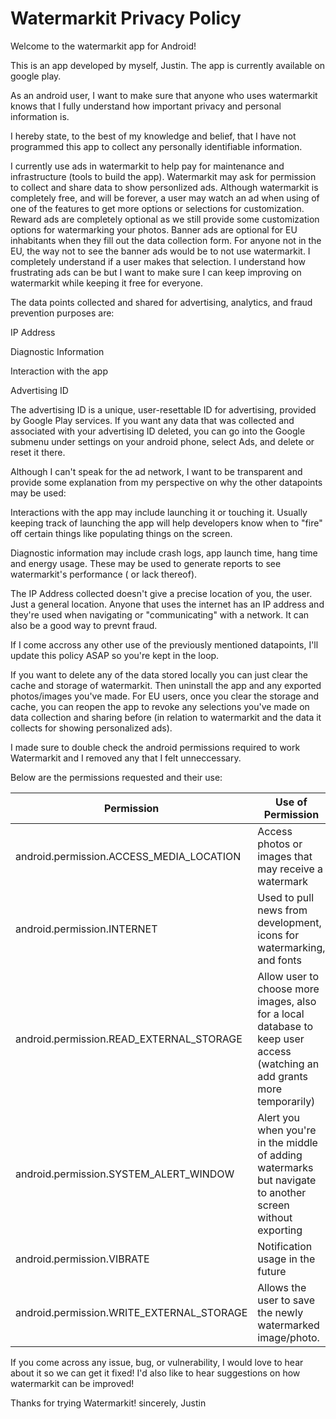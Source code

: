 # Watermarkit Privacy Policy

Welcome to the watermarkit app for Android!

This is an app developed by myself, Justin. The app is currently available on google play.

As an android user, I want to make sure that anyone who uses watermarkit knows that I fully understand how important privacy and personal information is.

I hereby state, to the best of my knowledge and belief, that I have not programmed this app to collect any personally identifiable information.

I currently use ads in watermarkit to help pay for maintenance and infrastructure (tools to build the app).  Watermarkit may ask for permission to collect and share data to show personlized ads.  Although watermarkit is completely free, and will be forever, a user may watch an ad when using of one of the features to get more options or selections for customization.  Reward ads are completely optional as we still provide some customization options for watermarking your photos.  Banner ads are optional for EU inhabitants when they fill out the data collection form.  For anyone not in the EU, the way not to see the banner ads would be to not use watermarkit.  I completely understand if a user makes that selection.  I understand how frustrating ads can be but I want to make sure I can keep improving on watermarkit while keeping it free for everyone.

The data points collected and shared for advertising, analytics, and fraud prevention purposes are:

IP Address

Diagnostic Information

Interaction with the app

Advertising ID

The advertising ID is a unique, user-resettable ID for advertising, provided by Google Play services.  If you want any data that was collected and associated with your advertising ID deleted, you can go into the Google submenu under settings on your android phone, select Ads, and delete or reset it there.

Although I can't speak for the ad network, I want to be transparent and provide some explanation from my perspective on why the other datapoints may be used:

Interactions with the app may include launching it or touching it.  Usually keeping track of launching the app will help developers know when to "fire" off certain things like populating things on the screen.

Diagnostic information may include crash logs, app launch time, hang time and energy usage.  These may be used to generate reports to see watermarkit's performance ( or lack thereof).

The IP Address collected doesn't give a precise location of you, the user.  Just a general location.  Anyone that uses the internet has an IP address and they're used when navigating or "communicating" with a network.  It can also be a good way to prevnt fraud.

If I come accross any other use of the previously mentioned datapoints, I'll update this policy ASAP so you're kept in the loop.

If you want to delete any of the data stored locally you can just clear the cache and storage of watermarkit.  Then uninstall the app and any exported photos/images you've made.  For EU users, once you clear the storage and cache, you can reopen the app to revoke any selections you've made on data collection and sharing before (in relation to watermarkit and the data it collects for showing personalized ads).

I made sure to double check the android permissions required to work Watermarkit and I removed any that I felt unneccessary.

Below are the permissions requested and their use:

|Permission                             | Use of Permission|
|---------------------------------------|----------------|
|android.permission.ACCESS_MEDIA_LOCATION |Access photos or images that may receive a watermark                                                                     |
|android.permission.INTERNET              |Used to pull news from development, icons for watermarking, and fonts                                                    |
|android.permission.READ_EXTERNAL_STORAGE |Allow user to choose more images, also for a local database to keep user access (watching an add grants more temporarily)|
|android.permission.SYSTEM_ALERT_WINDOW   |Alert you when you're in the middle of adding watermarks but navigate to another screen without exporting                |
|android.permission.VIBRATE               |Notification usage in the future                                                                                         |
|android.permission.WRITE_EXTERNAL_STORAGE|Allows the user to save the newly watermarked image/photo.                                                               |

If you come across any issue, bug, or vulnerability, I would love to hear about it so we can get it fixed!  I'd also like to hear suggestions on how watermarkit can be improved!

Thanks for trying Watermarkit!
sincerely,
Justin
